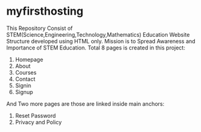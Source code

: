 # myfirsthosting
This Repository Consist of STEM(Science,Engineering,Technology,Mathematics) Education Website Structure developed using HTML only.
Mission is to Spread Awareness and Importance of STEM Education.
Total 8 pages is created in this project:
1. Homepage
2. About
3. Courses
4. Contact
5. Signin
6. Signup

And Two more pages are those are linked inside main anchors:
1. Reset Password
2. Privacy and Policy

